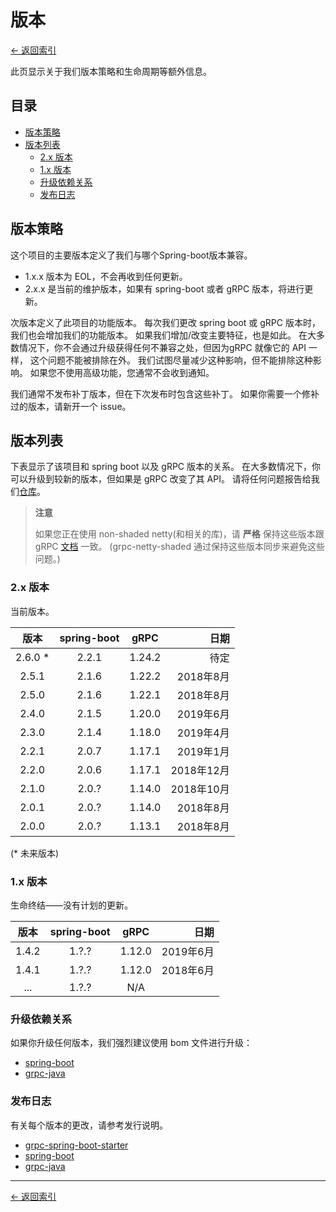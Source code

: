 # 版本

[<- 返回索引](index)

此页显示关于我们版本策略和生命周期等额外信息。

## 目录 <!-- omit in toc -->

- [版本策略](#versioning-policy)
- [版本列表](#version-table)
  - [2.x 版本](#version-2x)
  - [1.x 版本](#version-1x)
  - [升级依赖关系](#upgrading-dependencies)
  - [发布日志](#release-notes)

## 版本策略

这个项目的主要版本定义了我们与哪个Spring-boot版本兼容。

- 1.x.x  版本为 EOL，不会再收到任何更新。
- 2.x.x 是当前的维护版本，如果有 spring-boot 或者 gRPC 版本，将进行更新。

次版本定义了此项目的功能版本。 每次我们更改 spring boot 或 gRPC 版本时，我们也会增加我们的功能版本。 如果我们增加/改变主要特征，也是如此。 在大多数情况下，你不会通过升级获得任何不兼容之处，但因为gRPC 就像它的 API 一样， 这个问题不能被排除在外。 我们试图尽量减少这种影响，但不能排除这种影响。 如果您不使用高级功能，您通常不会收到通知。

我们通常不发布补丁版本，但在下次发布时包含这些补丁。 如果你需要一个修补过的版本，请新开一个 issue。

## 版本列表

下表显示了该项目和 spring boot 以及 gRPC 版本的关系。 在大多数情况下，你可以升级到较新的版本，但如果是 gRPC 改变了其 API。 请将任何问题报告给我们[仓库](https://github.com/yidongnan/grpc-spring-boot-starter/issues)。

> **注意**
>
> 如果您正在使用 non-shaded netty(和相关的库)，请 **严格** 保持这些版本跟 gRPC [文档](https://github.com/grpc/grpc-java/blob/master/SECURITY.md#netty) 一致。 (grpc-netty-shaded 通过保持这些版本同步来避免这些问题。)

### 2.x 版本

当前版本。

|   版本    | spring-boot |  gRPC  |       日期 |
|:-------:|:-----------:|:------:| --------:|
| 2.6.0 * |    2.2.1    | 1.24.2 |       待定 |
|  2.5.1  |    2.1.6    | 1.22.2 |  2018年8月 |
|  2.5.0  |    2.1.6    | 1.22.1 |  2018年8月 |
|  2.4.0  |    2.1.5    | 1.20.0 |  2019年6月 |
|  2.3.0  |    2.1.4    | 1.18.0 |  2019年4月 |
|  2.2.1  |    2.0.7    | 1.17.1 |  2019年1月 |
|  2.2.0  |    2.0.6    | 1.17.1 | 2018年12月 |
|  2.1.0  |    2.0.?    | 1.14.0 | 2018年10月 |
|  2.0.1  |    2.0.?    | 1.14.0 |  2018年8月 |
|  2.0.0  |    2.0.?    | 1.13.1 |  2018年8月 |

(* 未来版本)

### 1.x 版本

生命终结——没有计划的更新。

|  版本   | spring-boot |  gRPC  |      日期 |
|:-----:|:-----------:|:------:| -------:|
| 1.4.2 |    1.?.?    | 1.12.0 | 2019年6月 |
| 1.4.1 |    1.?.?    | 1.12.0 | 2018年6月 |
|  ...  |    1.?.?    |  N/A   |         |

### 升级依赖关系

如果你升级任何版本，我们强烈建议使用 bom 文件进行升级：

- [spring-boot](https://mvnrepository.com/artifact/org.springframework.boot/spring-boot-starter-parent)
- [grpc-java](https://mvnrepository.com/artifact/io.grpc/grpc-bom)

### 发布日志

有关每个版本的更改，请参考发行说明。

- [grpc-spring-boot-starter](https://github.com/yidongnan/grpc-spring-boot-starter/releases)
- [spring-boot](https://github.com/spring-projects/spring-boot/releases)
- [grpc-java](https://github.com/grpc/grpc-java/releases)

----------

[<- 返回索引](index)
